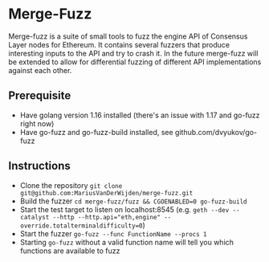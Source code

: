 # Merge-Fuzz

Merge-fuzz is a suite of small tools to fuzz the engine API of Consensus Layer nodes for Ethereum.
It contains several fuzzers that produce interesting inputs to the API and try to crash it.
In the future merge-fuzz will be extended to allow for differential fuzzing of different API implementations
against each other.

## Prerequisite
- Have golang version 1.16 installed (there's an issue with 1.17 and go-fuzz right now)
- Have go-fuzz and go-fuzz-build installed, see github.com/dvyukov/go-fuzz

## Instructions
- Clone the repository `git clone git@github.com:MariusVanDerWijden/merge-fuzz.git`
- Build the fuzzer `cd merge-fuzz/fuzz && CGOENABLED=0 go-fuzz-build`
- Start the test target to listen on localhost:8545 
    (e.g. `geth --dev --catalyst --http --http.api="eth,engine" --override.totalterminaldifficulty=0`)
- Start the fuzzer `go-fuzz --func FunctionName --procs 1`
- Starting `go-fuzz` without a valid function name will tell you which functions are available to fuzz

